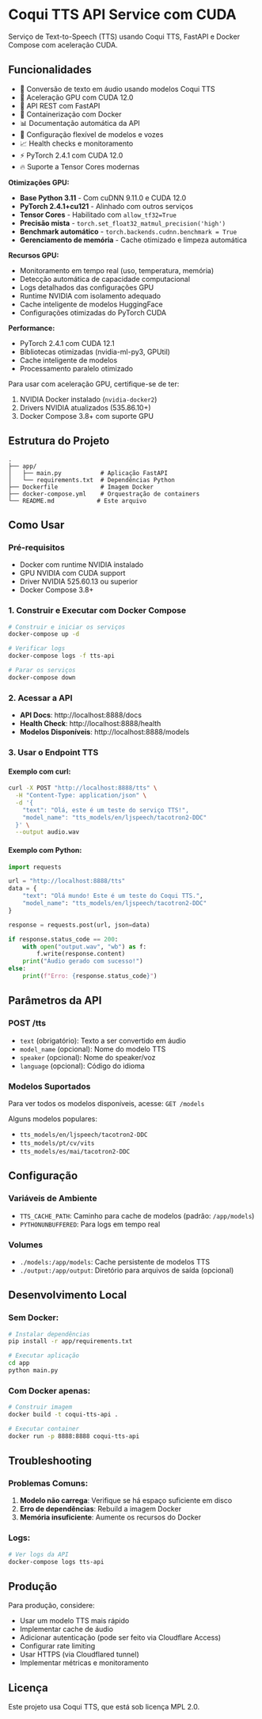 # Coqui TTS API Service com CUDA

Serviço de Text-to-Speech (TTS) usando Coqui TTS, FastAPI e Docker Compose com aceleração CUDA.

## Funcionalidades

- 🎤 Conversão de texto em áudio usando modelos Coqui TTS
- 🚀 Aceleração GPU com CUDA 12.0
- 🚀 API REST com FastAPI
- 🐳 Containerização com Docker
- 📊 Documentação automática da API
- 🔧 Configuração flexível de modelos e vozes
- 📈 Health checks e monitoramento
- ⚡ PyTorch 2.4.1 com CUDA 12.0
- 🔥 Suporte a Tensor Cores modernas

**Otimizações GPU:**
- **Base Python 3.11** - Com cuDNN 9.11.0 e CUDA 12.0
- **PyTorch 2.4.1+cu121** - Alinhado com outros serviços
- **Tensor Cores** - Habilitado com `allow_tf32=True`
- **Precisão mista** - `torch.set_float32_matmul_precision('high')`
- **Benchmark automático** - `torch.backends.cudnn.benchmark = True`
- **Gerenciamento de memória** - Cache otimizado e limpeza automática

**Recursos GPU:**
- Monitoramento em tempo real (uso, temperatura, memória)
- Detecção automática de capacidade computacional
- Logs detalhados das configurações GPU
- Runtime NVIDIA com isolamento adequado
- Cache inteligente de modelos HuggingFace
- Configurações otimizadas do PyTorch CUDA

**Performance:**
- PyTorch 2.4.1 com CUDA 12.1
- Bibliotecas otimizadas (nvidia-ml-py3, GPUtil)
- Cache inteligente de modelos
- Processamento paralelo otimizado

Para usar com aceleração GPU, certifique-se de ter:
1. NVIDIA Docker instalado (`nvidia-docker2`)
2. Drivers NVIDIA atualizados (535.86.10+)
3. Docker Compose 3.8+ com suporte GPU

## Estrutura do Projeto

```
.
├── app/
│   ├── main.py           # Aplicação FastAPI
│   └── requirements.txt  # Dependências Python
├── Dockerfile            # Imagem Docker
├── docker-compose.yml    # Orquestração de containers
└── README.md            # Este arquivo
```

## Como Usar

### Pré-requisitos

- Docker com runtime NVIDIA instalado
- GPU NVIDIA com CUDA support
- Driver NVIDIA 525.60.13 ou superior
- Docker Compose 3.8+

### 1. Construir e Executar com Docker Compose

```bash
# Construir e iniciar os serviços
docker-compose up -d

# Verificar logs
docker-compose logs -f tts-api

# Parar os serviços
docker-compose down
```

### 2. Acessar a API

- **API Docs**: http://localhost:8888/docs
- **Health Check**: http://localhost:8888/health
- **Modelos Disponíveis**: http://localhost:8888/models

### 3. Usar o Endpoint TTS

#### Exemplo com curl:

```bash
curl -X POST "http://localhost:8888/tts" \
  -H "Content-Type: application/json" \
  -d '{
    "text": "Olá, este é um teste do serviço TTS!",
    "model_name": "tts_models/en/ljspeech/tacotron2-DDC"
  }' \
  --output audio.wav
```

#### Exemplo com Python:

```python
import requests

url = "http://localhost:8888/tts"
data = {
    "text": "Olá mundo! Este é um teste do Coqui TTS.",
    "model_name": "tts_models/en/ljspeech/tacotron2-DDC"
}

response = requests.post(url, json=data)

if response.status_code == 200:
    with open("output.wav", "wb") as f:
        f.write(response.content)
    print("Áudio gerado com sucesso!")
else:
    print(f"Erro: {response.status_code}")
```

## Parâmetros da API

### POST /tts

- `text` (obrigatório): Texto a ser convertido em áudio
- `model_name` (opcional): Nome do modelo TTS
- `speaker` (opcional): Nome do speaker/voz
- `language` (opcional): Código do idioma

### Modelos Suportados

Para ver todos os modelos disponíveis, acesse: `GET /models`

Alguns modelos populares:
- `tts_models/en/ljspeech/tacotron2-DDC`
- `tts_models/pt/cv/vits`
- `tts_models/es/mai/tacotron2-DDC`

## Configuração

### Variáveis de Ambiente

- `TTS_CACHE_PATH`: Caminho para cache de modelos (padrão: `/app/models`)
- `PYTHONUNBUFFERED`: Para logs em tempo real

### Volumes

- `./models:/app/models`: Cache persistente de modelos TTS
- `./output:/app/output`: Diretório para arquivos de saída (opcional)

## Desenvolvimento Local

### Sem Docker:

```bash
# Instalar dependências
pip install -r app/requirements.txt

# Executar aplicação
cd app
python main.py
```

### Com Docker apenas:

```bash
# Construir imagem
docker build -t coqui-tts-api .

# Executar container
docker run -p 8888:8888 coqui-tts-api
```

## Troubleshooting

### Problemas Comuns:

1. **Modelo não carrega**: Verifique se há espaço suficiente em disco
2. **Erro de dependências**: Rebuild a imagem Docker
3. **Memória insuficiente**: Aumente os recursos do Docker

### Logs:

```bash
# Ver logs da API
docker-compose logs tts-api
```

## Produção

Para produção, considere:

- Usar um modelo TTS mais rápido
- Implementar cache de áudio
- Adicionar autenticação (pode ser feito via Cloudflare Access)
- Configurar rate limiting
- Usar HTTPS (via Cloudflared tunnel)
- Implementar métricas e monitoramento

## Licença

Este projeto usa Coqui TTS, que está sob licença MPL 2.0.